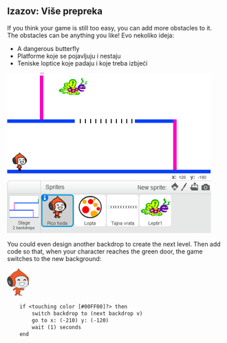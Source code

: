 ## Izazov: Više prepreka

If you think your game is still too easy, you can add more obstacles to it. The obstacles can be anything you like! Evo nekoliko ideja:

+ A dangerous butterfly
+ Platforme koje se pojavljuju i nestaju
+ Teniske loptice koje padaju i koje treba izbjeći

![screenshot](images/dodge-obstacles.png)

You could even design another backdrop to create the next level. Then add code so that, when your character reaches the green door, the game switches to the new background:

![pico walking sprite](images/pico_walking_sprite.png)

```blocks3
    if <touching color [#00FF00]?> then
        switch backdrop to (next backdrop v)
        go to x: (-210) y: (-120)
        wait (1) seconds
    end
```
